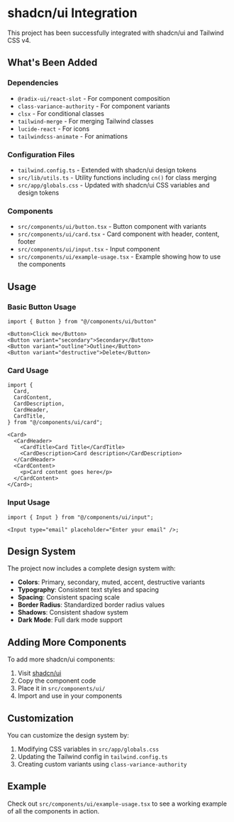 # shadcn/ui Integration

This project has been successfully integrated with shadcn/ui and Tailwind CSS v4.

## What's Been Added

### Dependencies

- `@radix-ui/react-slot` - For component composition
- `class-variance-authority` - For component variants
- `clsx` - For conditional classes
- `tailwind-merge` - For merging Tailwind classes
- `lucide-react` - For icons
- `tailwindcss-animate` - For animations

### Configuration Files

- `tailwind.config.ts` - Extended with shadcn/ui design tokens
- `src/lib/utils.ts` - Utility functions including `cn()` for class merging
- `src/app/globals.css` - Updated with shadcn/ui CSS variables and design tokens

### Components

- `src/components/ui/button.tsx` - Button component with variants
- `src/components/ui/card.tsx` - Card component with header, content, footer
- `src/components/ui/input.tsx` - Input component
- `src/components/ui/example-usage.tsx` - Example showing how to use the components

## Usage

### Basic Button Usage

```tsx
import { Button } from "@/components/ui/button"

<Button>Click me</Button>
<Button variant="secondary">Secondary</Button>
<Button variant="outline">Outline</Button>
<Button variant="destructive">Delete</Button>
```

### Card Usage

```tsx
import {
  Card,
  CardContent,
  CardDescription,
  CardHeader,
  CardTitle,
} from "@/components/ui/card";

<Card>
  <CardHeader>
    <CardTitle>Card Title</CardTitle>
    <CardDescription>Card description</CardDescription>
  </CardHeader>
  <CardContent>
    <p>Card content goes here</p>
  </CardContent>
</Card>;
```

### Input Usage

```tsx
import { Input } from "@/components/ui/input";

<Input type="email" placeholder="Enter your email" />;
```

## Design System

The project now includes a complete design system with:

- **Colors**: Primary, secondary, muted, accent, destructive variants
- **Typography**: Consistent text styles and spacing
- **Spacing**: Consistent spacing scale
- **Border Radius**: Standardized border radius values
- **Shadows**: Consistent shadow system
- **Dark Mode**: Full dark mode support

## Adding More Components

To add more shadcn/ui components:

1. Visit [shadcn/ui](https://ui.shadcn.com/docs/components)
2. Copy the component code
3. Place it in `src/components/ui/`
4. Import and use in your components

## Customization

You can customize the design system by:

1. Modifying CSS variables in `src/app/globals.css`
2. Updating the Tailwind config in `tailwind.config.ts`
3. Creating custom variants using `class-variance-authority`

## Example

Check out `src/components/ui/example-usage.tsx` to see a working example of all the components in action.
